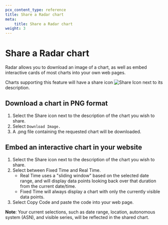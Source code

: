 ```yaml
---
pcx_content_type: reference
title: Share a Radar chart
meta:
    title: Share a Radar chart
weight: 3
---
```


# Share a Radar chart

Radar allows you to download an image of a chart, as well as embed interactive cards of most charts into your own web pages.

Charts supporting this feature will have a share icon <img src="/icons/share.svg" style="display: inline-block" title="Share Icon"/> next to its description.


## Download a chart in PNG format

1. Select the Share icon next to the description of the chart you wish to share.
2. Select `Download Image.`
3. A .png file containing the requested chart will be downloaded.


## Embed an interactive chart in your website

1. Select the Share icon next to the description of the chart you wish to share.
2. Select between Fixed Time and Real Time.
   - Real Time uses a "sliding window" based on the selected date range, and will display data points looking back over that duration from the current date/time.
   - Fixed Time will always display a chart with only the currently visible data points.
3. Select Copy Code and paste the code into your web page.

**Note**: Your current selections, such as date range, location, autonomous system (ASN), and visible series, will be reflected in the shared chart.

